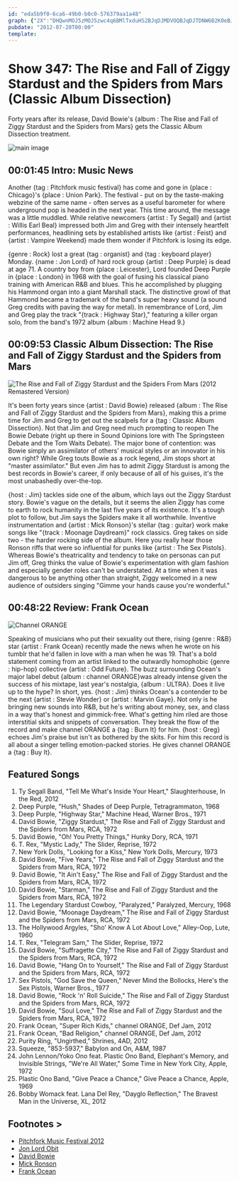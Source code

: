 ```yaml
---
id: "eda5b9f0-6ca6-49b0-b0c0-576379aa1a48"
graph: {"2X":"DHQwnMOJ5zMOJ5zwc4q6BMlTxduHS2BJqDJMDVOQBJqDJTDNW6B2K0eBJqDJBJqDJduHS2duHS2pMwjaK0laoduHS2pMwjaqrULS","GH":"","28M":"MwS0ngU7DUbPbpugU7DUgU7DUzi48igU7DUzQ0xBbPbpucseeE97qipzQ0xBgMit6zQ0xBX6cfdgMit697qipBHm1G"}
pubdate: "2012-07-20T00:00"
template: 
---
```






# Show 347: The Rise and Fall of Ziggy Stardust and the Spiders from Mars (Classic Album Dissection)

Forty years after its release, David Bowie's {album : The Rise and Fall of Ziggy Stardust and the Spiders from Mars} gets the Classic Album Dissection treatment.

![main image](https://static.soundopinions.org/images/2012/ziggystardust_dissection.jpg)



## 00:01:45 Intro: Music News

Another {tag : Pitchfork music festival} has come and gone in {place : Chicago}'s {place : Union Park}. The festival - put on by the taste-making webzine of the same name - often serves as a useful barometer for where underground pop is headed in the next year. This time around, the message was a little muddled. While relative newcomers {artist : Ty Segall} and {artist : Willis Earl Beal} impressed both Jim and Greg with their intensely heartfelt performances, headlining sets by established artists like {artist : Feist} and {artist : Vampire Weekend} made them wonder if Pitchfork is losing its edge.

{genre : Rock} lost a great {tag : organist} and {tag : keyboard player} Monday. {name : Jon Lord} of hard rock group {artist : Deep Purple} is dead at age 71. A country boy from {place : Leicester}, Lord founded Deep Purple in {place : London} in 1968 with the goal of fusing his classical piano training with American R&B and blues. This he accomplished by plugging his Hammond organ into a giant Marshall stack. The distinctive growl of that Hammond became a trademark of the band's super heavy sound (a sound Greg credits with paving the way for metal). In remembrance of Lord, Jim and Greg play the track "{track : Highway Star}," featuring a killer organ solo, from the band's 1972 album {album : Machine Head 9.}



## 00:09:53 Classic Album Dissection: The Rise and Fall of Ziggy Stardust and the Spiders from Mars

![The Rise and Fall of Ziggy Stardust and the Spiders From Mars (2012 Remastered Version)](https://static.soundopinions.org/assets/347/GH0.jpg)

It's been forty years since {artist : David Bowie} released {album : The Rise and Fall of Ziggy Stardust and the Spiders from Mars}, making this a prime time for Jim and Greg to get out the scalpels for a {tag : Classic Album Dissection}. Not that Jim and Greg need much prompting to reopen The Bowie Debate (right up there in Sound Opinions lore with The Springsteen Debate and the Tom Waits Debate). The major bone of contention: was Bowie simply an assimilator of others' musical styles or an innovator in his own right? While Greg touts Bowie as a rock legend, Jim stops short at "master assimilator." But even Jim has to admit Ziggy Stardust is among the best records in Bowie's career, if only because of all of his guises, it's the most unabashedly over-the-top.

{host : Jim} tackles side one of the album, which lays out the Ziggy Stardust story. Bowie's vague on the details, but it seems the alien Ziggy has come to earth to rock humanity in the last five years of its existence. It's a tough plot to follow, but Jim says the Spiders make it all worthwhile. Inventive instrumentation and {artist : Mick Ronson}'s stellar {tag : guitar} work make songs like "{track : Moonage Daydream}" rock classics. Greg takes on side two - the harder rocking side of the album. Here you really hear those Ronson riffs that were so influential for punks like {artist : The Sex Pistols}. Whereas Bowie's theatricality and tendency to take on personas can put Jim off, Greg thinks the value of Bowie's experimentation with glam fashion and especially gender roles can't be understated. At a time when it was dangerous to be anything other than straight, Ziggy welcomed in a new audience of outsiders singing "Gimme your hands cause you're wonderful."



## 00:48:22 Review: Frank Ocean

![Channel ORANGE](https://static.soundopinions.org/assets/347/28M0.jpg)

Speaking of musicians who put their sexuality out there, rising {genre : R&B} star {artist : Frank Ocean} recently made the news when he wrote on his tumblr that he'd fallen in love with a man when he was 19. That's a bold statement coming from an artist linked to the outwardly homophobic {genre : hip-hop} collective {artist : Odd Future}. The buzz surrounding Ocean's major label debut {album : channel ORANGE}was already intense given the success of his mixtape, last year's nostalgia, {album : ULTRA}. Does it live up to the hype? In short, yes. {host : Jim} thinks Ocean's a contender to be the next {artist : Stevie Wonder} or {artist : Marvin Gaye}. Not only is he bringing new sounds into R&B, but he's writing about money, sex, and class in a way that's honest and gimmick-free. What's getting him riled are those interstitial skits and snippets of conversation. They break the flow of the record and make channel ORANGE a {tag : Burn It} for him. {host : Greg} echoes Jim's praise but isn't as bothered by the skits. For him this record is all about a singer telling emotion-packed stories. He gives channel ORANGE a {tag : Buy It}.



## Featured Songs

1. Ty Segall Band, "Tell Me What's Inside Your Heart," Slaughterhouse, In the Red, 2012
2. Deep Purple, "Hush," Shades of Deep Purple, Tetragrammaton, 1968
3. Deep Purple, "Highway Star," Machine Head, Warner Bros., 1971
4. David Bowie, "Ziggy Stardust," The Rise and Fall of Ziggy Stardust and the Spiders from Mars, RCA, 1972
5. David Bowie, "Oh! You Pretty Things," Hunky Dory, RCA, 1971
6. T. Rex, "Mystic Lady," The Slider, Reprise, 1972
7. New York Dolls, "Looking for a Kiss," New York Dolls, Mercury, 1973
8. David Bowie, "Five Years," The Rise and Fall of Ziggy Stardust and the Spiders from Mars, RCA, 1972
9. David Bowie, "It Ain't Easy," The Rise and Fall of Ziggy Stardust and the Spiders from Mars, RCA, 1972
10. David Bowie, "Starman," The Rise and Fall of Ziggy Stardust and the Spiders from Mars, RCA, 1972
11. The Legendary Stardust Cowboy, "Paralyzed," Paralyzed, Mercury, 1968
12. David Bowie, "Moonage Daydream," The Rise and Fall of Ziggy Stardust and the Spiders from Mars, RCA, 1972
13. The Hollywood Argyles, "Sho' Know A Lot About Love," Alley-Oop, Lute, 1960
14. T. Rex, "Telegram Sam," The Slider, Reprise, 1972
15. David Bowie, "Suffragette City," The Rise and Fall of Ziggy Stardust and the Spiders from Mars, RCA, 1972
16. David Bowie, "Hang On to Yourself," The Rise and Fall of Ziggy Stardust and the Spiders from Mars, RCA, 1972
17. Sex Pistols, "God Save the Queen," Never Mind the Bollocks, Here's the Sex Pistols, Warner Bros., 1977
18. David Bowie, "Rock 'n' Roll Suicide," The Rise and Fall of Ziggy Stardust and the Spiders from Mars, RCA, 1972
19. David Bowie, "Soul Love," The Rise and Fall of Ziggy Stardust and the Spiders from Mars, RCA, 1972
20. Frank Ocean, "Super Rich Kids," channel ORANGE, Def Jam, 2012
21. Frank Ocean, "Bad Religion," channel ORANGE, Def Jam, 2012
22. Purity Ring, "Ungirthed," Shrines, 4AD, 2012
23. Squeeze, "853-5937," Babylon and On, A&M, 1987
24. John Lennon/Yoko Ono feat. Plastic Ono Band, Elephant's Memory, and Invisible Strings, "We're All Water," Some Time in New York City, Apple, 1972
25. Plastic Ono Band, "Give Peace a Chance," Give Peace a Chance, Apple, 1969
26. Bobby Womack feat. Lana Del Rey, "Dayglo Reflection," The Bravest Man in the Universe, XL, 2012



## Footnotes >

- [Pitchfork Music Festival 2012](http://pitchfork.com/features/articles/8891-pitchfork-music-festival-2012/)
- [Jon Lord Obit](http://www.nytimes.com/2012/07/17/arts/music/jon-lord-keyboardist-with-deep-purple-dies-at-71.html?_r=0)
- [David Bowie](http://davidbowie.com/fiveyears/)
- [Mick Ronson](http://www.mickronson.com/)
- [Frank Ocean](http://frankocean.tumblr.com/)